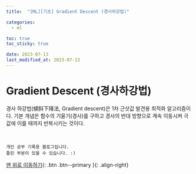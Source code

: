 ```yaml
---
title:  "[ML][기초] Gradient Descent (경사하강법)" 

categories:
  - ml

toc: true
toc_sticky: true

date: 2023-07-13
last_modified_at: 2023-07-13
---
```


#  Gradient Descent (경사하강법)

경사 하강법(傾斜下降法, Gradient descent)은 1차 근삿값 발견용 최적화 알고리즘이다. 기본 개념은 함수의 기울기(경사)를 구하고 경사의 반대 방향으로 계속 이동시켜 극값에 이를 때까지 반복시키는 것이다.

<br>

    개인 공부 기록용 블로그입니다.
    틀린 부분이 있을 수 있습니다. :)

[맨 위로 이동하기](#){: .btn .btn--primary }{: .align-right}